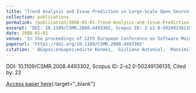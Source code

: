 ```yaml
---
title: "Trend Analysis and Issue Prediction in Large-Scale Open Source Systems"
collection: publications
permalink: /publication/2008-01-01-Trend-Analysis-and-Issue-Prediction-in-Large-Scale-Open-Source-Systems
excerpt: 'DOI: 10.1109/CSMR.2008.4493302, Scopus ID: 2-s2.0-50249136135, Cited by: 22'
date: 2008-01-01
venue: 'In the proceedings of 12th European Conference on Software Maintenance and Reengineering, CSMR 2008, April 1-4, 2008, Athens, Greece'
paperurl: 'https://doi.org/10.1109/CSMR.2008.4493302'
citation: ' B&apos;en&apos;edicte Kenmei,  Giuliano Antoniol,  Massimiliano Di, &quot;Trend Analysis and Issue Prediction in Large-Scale Open Source Systems.&quot; In the proceedings of 12th European Conference on Software Maintenance and Reengineering, CSMR 2008, April 1-4, 2008, Athens, Greece, 2008.'
---
```

DOI: 10.1109/CSMR.2008.4493302, Scopus ID: 2-s2.0-50249136135, Cited by: 22

[Access paper here](https://doi.org/10.1109/CSMR.2008.4493302){:target="_blank"}
